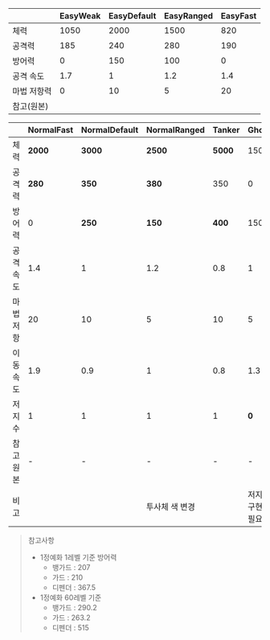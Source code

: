 
|        | EasyWeak | EasyDefault | EasyRanged | EasyFast |
| ------ | -------- | ----------- | ---------- | -------- |
| 체력     | 1050     | 2000        | 1500       | 820      |
| 공격력    | 185      | 240         | 280        | 190      |
| 방어력    | 0        | 150         | 100        | 0        |
| 공격 속도  | 1.7      | 1           | 1.2        | 1.4      |
| 마법 저항력 | 0        | 10          | 5          | 20       |
| 참고(원본) |          |             |            |          |


|       | NormalFast | NormalDefault | NormalRanged | **Tanker** | **Ghost**  |
| ----- | ---------- | ------------- | ------------ | ---------- | ---------- |
| 체력    | **2000**   | **3000**      | **2500**     | **5000**   | 1500       |
| 공격력   | **280**    | **350**       | **380**      | 350        | 0          |
| 방어력   | 0          | **250**       | **150**      | **400**    | 150        |
| 공격 속도 | 1.4        | 1             | 1.2          | 0.8        | 1          |
| 마법 저항 | 20         | 10            | 5            | 10         | 5          |
| 이동 속도 | 1.9        | 0.9           | 1            | 0.8        | 1.3        |
| 저지수   | 1          | 1             | 1            | 1          | **0**      |
| 참고 원본 | -          | -             | -            | -          | -          |
| 비고    |            |               | 투사체 색 변경     |            | 저지 X 구현 필요 |




> 참고사항
> - 1정예화 1레벨 기준 방어력
> 	- 뱅가드 : 207
> 	- 가드 : 210
> 	- 디펜더 : 367.5
> - 1정예화 60레벨 기준
> 	- 뱅가드 : 290.2
> 	- 가드 : 263.2
> 	- 디펜더 : 515

